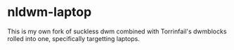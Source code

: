 # nldwm-laptop
This is my own fork of suckless dwm combined with Torrinfail's dwmblocks rolled into one, specifically targetting laptops.
